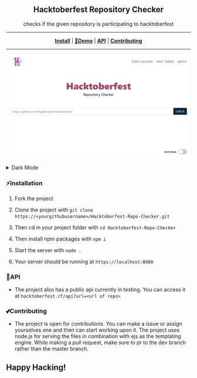 <h2 align="center">Hacktoberfest Repository Checker</h2>
<p align="center">checks if the given repository is participating to hacktoberfest</p>

----
<p align="center">
<strong><a href="#Installation">Install</a></strong>
|
<strong><a href="https://hacktoberfest.cf/">🔗Demo</a></strong>
|
<strong><a href="#API">API</a></strong>
|
<strong><a href="#Contributing">Contributing</a></strong>
</p>

----
<p align="center"><img src="./img/lightmode.png"></img></p>

<details>
  <summary>Dark Mode</summary>
  <p align="center"><img src="./img/darkmode.png"></img></p>
</details>

### ⚡Installation
1. Fork the project
2. Clone the project with `git clone https://<yourgithubusername>/Hacktoberfest-Repo-Checker.git ` 

3. Then cd in your project folder with  `cd Hacktoberfest-Repo-Checker ` 

4. Then install npm packages with `npm i` 

5. Start the server with `node .`

6. Your server should be running at `https://localhost:8080`

### 🔌API
- The project also has a public api currently in testing. You can access it at `hacktoberfest.cf/api?url=<url of repo>`

### 💕Contributing
- The project is open for contributions. You can make a issue or assign yourselves one and then can start working upon it. The project uses node.js for serving the files in combination with ejs as the templating engine. While making a pull request, make sure to pr to the dev branch rather than the master branch.



## Happy Hacking!
